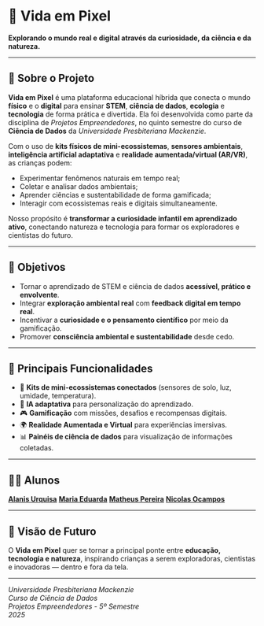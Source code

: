 # 🌱 Vida em Pixel  
**Explorando o mundo real e digital através da curiosidade, da ciência e da natureza.**

---

## 🧩 Sobre o Projeto

**Vida em Pixel** é uma plataforma educacional híbrida que conecta o mundo **físico** e o **digital** para ensinar **STEM**, **ciência de dados**, **ecologia** e **tecnologia** de forma prática e divertida.
Ela foi desenvolvida como parte da disciplina de *Projetos Empreendedores*, no quinto semestre do curso de **Ciência de Dados** da *Universidade Presbiteriana Mackenzie*.

Com o uso de **kits físicos de mini-ecossistemas**, **sensores ambientais**, **inteligência artificial adaptativa** e **realidade aumentada/virtual (AR/VR)**, as crianças podem:
- Experimentar fenômenos naturais em tempo real;  
- Coletar e analisar dados ambientais;  
- Aprender ciências e sustentabilidade de forma gamificada;  
- Interagir com ecossistemas reais e digitais simultaneamente.  

Nosso propósito é **transformar a curiosidade infantil em aprendizado ativo**, conectando natureza e tecnologia para formar os exploradores e cientistas do futuro.

---

## 🚀 Objetivos

- Tornar o aprendizado de STEM e ciência de dados **acessível, prático e envolvente**.  
- Integrar **exploração ambiental real** com **feedback digital em tempo real**.  
- Incentivar a **curiosidade e o pensamento científico** por meio da gamificação.  
- Promover **consciência ambiental e sustentabilidade** desde cedo.  

---

## 🧠 Principais Funcionalidades

- 🌿 **Kits de mini-ecossistemas conectados** (sensores de solo, luz, umidade, temperatura).  
- 🤖 **IA adaptativa** para personalização do aprendizado.  
- 🎮 **Gamificação** com missões, desafios e recompensas digitais.  
- 🌍 **Realidade Aumentada e Virtual** para experiências imersivas.  
- 📊 **Painéis de ciência de dados** para visualização de informações coletadas.  

---

## 🧑‍💻 Alunos

**⁠[Alanis Urquisa](https://br.linkedin.com/in/alanis-urquisa)**
**[Maria Eduarda](https://www.linkedin.com/in/maria-eduarda-538233231/)**
**⁠[Matheus Pereira](https://br.linkedin.com/in/matheus-fortunato-720a56104)**
**[Nicolas Ocampos](https://br.linkedin.com/in/nicolas-ocampos-10b7ba21a)**

---

## 🧭 Visão de Futuro

O **Vida em Pixel** quer se tornar a principal ponte entre **educação, tecnologia e natureza**, inspirando crianças a serem exploradoras, cientistas e inovadoras — dentro e fora da tela.

---
*Universidade Presbiteriana Mackenzie*  
*Curso de Ciência de Dados*  
*Projetos Empreendedores - 5º Semestre*  
*2025*
